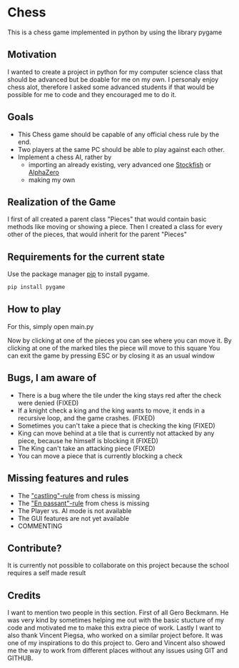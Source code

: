 # Chess
This is a chess game implemented in python by using the library pygame

## Motivation
I wanted to create a project in python for my computer science class that should be advanced but be doable for me on my own. I personaly enjoy chess alot, therefore I asked some advanced students if that would be possible for me to code and they encouraged me to do it.

## Goals
- This Chess game should be capable of any official chess rule by the end.
- Two players at the same PC should be able to play against each other.
- Implement a chess AI, rather by
    - importing an already existing, very advanced one [Stockfish](https://stockfishchess.org/) or [AlphaZero](https://deepmind.com/blog/article/alphazero-shedding-new-light-grand-games-chess-shogi-and-go)
    - making my own

## Realization of the Game
I first of all created a parent class "Pieces" that would contain basic methods like moving or showing a piece.
Then I created a class for every other of the pieces, that would inherit for the parent "Pieces"

## Requirements for the current state
Use the package manager [pip](https://www.liquidweb.com/kb/install-pip-windows/) to install pygame.

```bash
pip install pygame
```

## How to play
For this, simply open main.py

Now by clicking at one of the pieces you can see where you can move it. By clicking at one of the marked tiles the piece will move to this square
You can exit the game by pressing ESC or by closing it as an usual window

## Bugs, I am aware of
- There is a bug where the tile under the king stays red after the check were denied (FIXED)
- If a knight check a king and the king wants to move, it ends in a recursive loop, and the game crashes. (FIXED)
- Sometimes you can't take a piece that is checking the king (FIXED)
- King can move behind at a tile that is currently not attacked by any piece, because he himself is blocking it (FIXED)
- The King can't take an attacking piece (FIXED)
- You can move a piece that is currently blocking a check

## Missing features and rules
- The ["castling"-rule](https://en.wikipedia.org/wiki/Castling) from chess is missing
- The ["En passant"-rule](https://en.wikipedia.org/wiki/En_passant) from chess is missing
- The Player vs. AI mode is not available 
- The GUI features are not yet available
- COMMENTING

## Contribute?
It is currently not possible to collaborate on this project because the school requires a self made result

## Credits
I want to mention two people in this section. First of all Gero Beckmann. He was very kind by sometimes helping me out with the basic stucture of my code and motivated me to make this extra piece of work.
Lastly I want to also thank Vincent Piegsa, who worked on a similar project before. It was one of my inspirations to do this project to.
Gero and Vincent also showed me the way to work from different places without any issues using GIT and GITHUB. 
